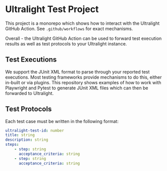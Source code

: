 # Ultralight Test Project

This project is a monorepo which shows how to interact with the Ultralight GitHub Action. See `.github/workflows` for exact mechanisms.

Overall - the Ultralight GitHub Action can be used to forward test execution results as well as test protocols to your Ultralight instance.

## Test Executions
We support the JUnit XML format to parse through your reported test executions. Most testing frameworks provide mechanisms to do this, either in-built or via plugins. This repository shows examples of how to work with Playwright and Pytest to generate JUnit XML files which can then be forwarded to Ultralight.

## Test Protocols
Each test case must be written in the following format:
```yaml
ultralight-test-id: number
title: string
description: string
steps:
    - step: string
      acceptance_criteria: string
    - step: string
      acceptance_criteria: string
```